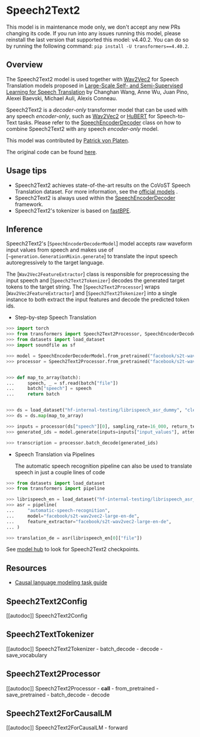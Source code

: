 <!--Copyright 2021 The HuggingFace Team. All rights reserved.

Licensed under the Apache License, Version 2.0 (the "License"); you may not use this file except in compliance with
the License. You may obtain a copy of the License at

http://www.apache.org/licenses/LICENSE-2.0

Unless required by applicable law or agreed to in writing, software distributed under the License is distributed on
an "AS IS" BASIS, WITHOUT WARRANTIES OR CONDITIONS OF ANY KIND, either express or implied. See the License for the
specific language governing permissions and limitations under the License.

⚠️ Note that this file is in Markdown but contain specific syntax for our doc-builder (similar to MDX) that may not be
rendered properly in your Markdown viewer.

-->

# Speech2Text2

  <Tip warning={true}>

  This model is in maintenance mode only, we don't accept any new PRs changing its code.
  If you run into any issues running this model, please reinstall the last version that supported this model: v4.40.2.
  You can do so by running the following command: `pip install -U transformers==4.40.2`.

  </Tip>

## Overview

The Speech2Text2 model is used together with [Wav2Vec2](wav2vec2) for Speech Translation models proposed in
[Large-Scale Self- and Semi-Supervised Learning for Speech Translation](https://huggingface.co/papers/2104.06678) by
Changhan Wang, Anne Wu, Juan Pino, Alexei Baevski, Michael Auli, Alexis Conneau.

Speech2Text2 is a *decoder-only* transformer model that can be used with any speech *encoder-only*, such as
[Wav2Vec2](wav2vec2) or [HuBERT](hubert) for Speech-to-Text tasks. Please refer to the
[SpeechEncoderDecoder](speech-encoder-decoder) class on how to combine Speech2Text2 with any speech *encoder-only*
model.

This model was contributed by [Patrick von Platen](https://huggingface.co/patrickvonplaten).

The original code can be found [here](https://github.com/pytorch/fairseq/blob/1f7ef9ed1e1061f8c7f88f8b94c7186834398690/fairseq/models/wav2vec/wav2vec2_asr.py#L266).

## Usage tips

- Speech2Text2 achieves state-of-the-art results on the CoVoST Speech Translation dataset. For more information, see
  the [official models](https://huggingface.co/models?other=speech2text2) .
- Speech2Text2 is always used within the [SpeechEncoderDecoder](speech-encoder-decoder) framework.
- Speech2Text2's tokenizer is based on [fastBPE](https://github.com/glample/fastBPE).

## Inference

Speech2Text2's [`SpeechEncoderDecoderModel`] model accepts raw waveform input values from speech and
makes use of [`~generation.GenerationMixin.generate`] to translate the input speech
autoregressively to the target language.

The [`Wav2Vec2FeatureExtractor`] class is responsible for preprocessing the input speech and
[`Speech2Text2Tokenizer`] decodes the generated target tokens to the target string. The
[`Speech2Text2Processor`] wraps [`Wav2Vec2FeatureExtractor`] and
[`Speech2Text2Tokenizer`] into a single instance to both extract the input features and decode the
predicted token ids.

- Step-by-step Speech Translation

```python
>>> import torch
>>> from transformers import Speech2Text2Processor, SpeechEncoderDecoderModel
>>> from datasets import load_dataset
>>> import soundfile as sf

>>> model = SpeechEncoderDecoderModel.from_pretrained("facebook/s2t-wav2vec2-large-en-de")
>>> processor = Speech2Text2Processor.from_pretrained("facebook/s2t-wav2vec2-large-en-de")


>>> def map_to_array(batch):
...     speech, _ = sf.read(batch["file"])
...     batch["speech"] = speech
...     return batch


>>> ds = load_dataset("hf-internal-testing/librispeech_asr_dummy", "clean", split="validation")
>>> ds = ds.map(map_to_array)

>>> inputs = processor(ds["speech"][0], sampling_rate=16_000, return_tensors="pt")
>>> generated_ids = model.generate(inputs=inputs["input_values"], attention_mask=inputs["attention_mask"])

>>> transcription = processor.batch_decode(generated_ids)
```

- Speech Translation via Pipelines

  The automatic speech recognition pipeline can also be used to translate speech in just a couple lines of code

```python
>>> from datasets import load_dataset
>>> from transformers import pipeline

>>> librispeech_en = load_dataset("hf-internal-testing/librispeech_asr_dummy", "clean", split="validation")
>>> asr = pipeline(
...     "automatic-speech-recognition",
...     model="facebook/s2t-wav2vec2-large-en-de",
...     feature_extractor="facebook/s2t-wav2vec2-large-en-de",
... )

>>> translation_de = asr(librispeech_en[0]["file"])
```

See [model hub](https://huggingface.co/models?filter=speech2text2) to look for Speech2Text2 checkpoints.

## Resources

- [Causal language modeling task guide](../tasks/language_modeling)

## Speech2Text2Config

[[autodoc]] Speech2Text2Config

## Speech2TextTokenizer

[[autodoc]] Speech2Text2Tokenizer
    - batch_decode
    - decode
    - save_vocabulary

## Speech2Text2Processor

[[autodoc]] Speech2Text2Processor
    - __call__
    - from_pretrained
    - save_pretrained
    - batch_decode
    - decode

## Speech2Text2ForCausalLM

[[autodoc]] Speech2Text2ForCausalLM
    - forward

